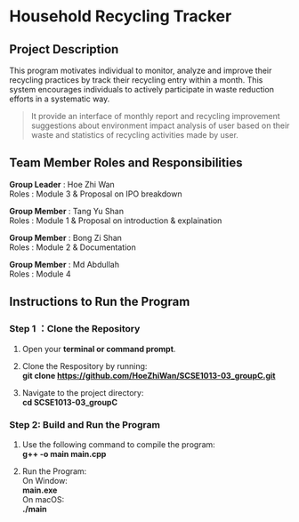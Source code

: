 # Household Recycling Tracker
## Project Description
This program motivates individual to monitor, analyze and improve their recycling practices by track their recycling entry within a month. This system encourages individuals to actively participate in waste reduction efforts in a systematic way.
> It provide an interface of monthly report and recycling improvement suggestions about environment impact analysis of user based on their waste and statistics of recycling activities made by user.

## Team Member Roles and Responsibilities 
__Group Leader__ : Hoe Zhi Wan<br>
Roles : Module 3 & Proposal on IPO breakdown

__Group Member__ : Tang Yu Shan<br>
Roles : Module 1 & Proposal on introduction & explaination

__Group Member__ : Bong Zi Shan<br>
Roles : Module 2 & Documentation

__Group Member__ : Md Abdullah<br>
Roles : Module 4



## Instructions to Run the Program
### Step 1 ：Clone the Repository
1) Open your **terminal or command prompt**.

2) Clone the Respository by running:<br> 
**git clone https://github.com/HoeZhiWan/SCSE1013-03_groupC.git**

3) Navigate to the project directory: <br>
**cd SCSE1013-03_groupC**

### Step 2: Build and Run the Program
1) Use the following command to compile the program:<br>
**g++ -o main main.cpp**

2) Run the Program:<br>
On Window:<br> 
**main.exe** <br>
On macOS:<br>
**./main** <br>





